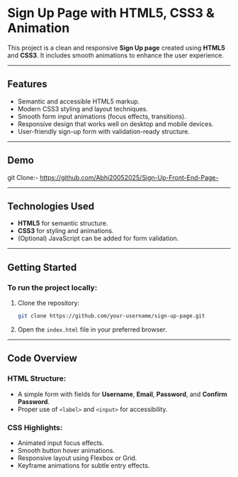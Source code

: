 # Sign Up Page with HTML5, CSS3 & Animation

This project is a clean and responsive **Sign Up page** created using **HTML5** and **CSS3**. It includes smooth animations to enhance the user experience.

---

## Features

- Semantic and accessible HTML5 markup.
- Modern CSS3 styling and layout techniques.
- Smooth form input animations (focus effects, transitions).
- Responsive design that works well on desktop and mobile devices.
- User-friendly sign-up form with validation-ready structure.

---

## Demo

git Clone:- https://github.com/Abhi20052025/Sign-Up-Front-End-Page-

---

## Technologies Used

- **HTML5** for semantic structure.
- **CSS3** for styling and animations.
- (Optional) JavaScript can be added for form validation.

---

## Getting Started

### To run the project locally:

1. Clone the repository:
    ```bash
    git clone https://github.com/your-username/sign-up-page.git
    ```

2. Open the `index.html` file in your preferred browser.

---

## Code Overview

### HTML Structure:
- A simple form with fields for **Username**, **Email**, **Password**, and **Confirm Password**.
- Proper use of `<label>` and `<input>` for accessibility.

### CSS Highlights:
- Animated input focus effects.
- Smooth button hover animations.
- Responsive layout using Flexbox or Grid.
- Keyframe animations for subtle entry effects.

